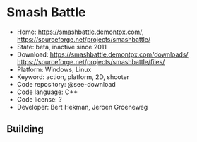 # Smash Battle

- Home: https://smashbattle.demontpx.com/, https://sourceforge.net/projects/smashbattle/
- State: beta, inactive since 2011
- Download: https://smashbattle.demontpx.com/downloads/, https://sourceforge.net/projects/smashbattle/files/
- Platform: Windows, Linux
- Keyword: action, platform, 2D, shooter
- Code repository: @see-download
- Code language: C++
- Code license: ?
- Developer: Bert Hekman, Jeroen Groeneweg

## Building

